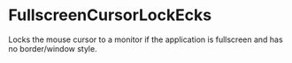 # FullscreenCursorLockEcks
Locks the mouse cursor to a monitor if the application is fullscreen and has no border/window style.
